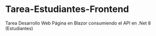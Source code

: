# Tarea-Estudiantes-Frontend
Tarea Desarrollo Web Página en Blazor consumiendo el API en .Net 8 (Estudiantes)
